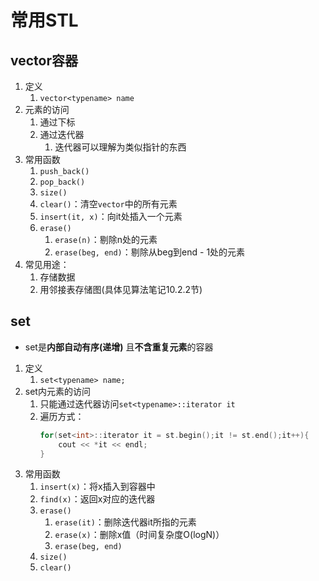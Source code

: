 # 常用STL

## vector容器
1. 定义
	1. `vector<typename> name`
2. 元素的访问
	1. 通过下标
	2. 通过迭代器
		1. 迭代器可以理解为类似指针的东西
3. 常用函数
	1. `push_back()`
	2. `pop_back()`
	3. `size()`
	4. `clear()`：清空`vector`中的所有元素
	5. `insert(it, x)`：向it处插入一个元素
	6. `erase()`
		1. `erase(n)`：剔除n处的元素
		2. `erase(beg, end)`：剔除从beg到end - 1处的元素
4. 常见用途：
	1. 存储数据
	2. 用邻接表存储图(具体见算法笔记10.2.2节)


## set
- set是**内部自动有序(递增)** 且**不含重复元素**的容器
1. 定义
	1. `set<typename> name;`
2. set内元素的访问
	1. 只能通过迭代器访问`set<typename>::iterator it`
	2. 遍历方式：
		```C++
		for(set<int>::iterator it = st.begin();it != st.end();it++){
			cout << *it << endl;
		}
		```
3. 常用函数
	1. `insert(x)`：将x插入到容器中
	2. `find(x)`：返回x对应的迭代器
	3. `erase()`
		1. `erase(it)`：删除迭代器it所指的元素
		2. `erase(x)`：删除x值（时间复杂度O(logN)）
		3. `erase(beg, end)`
	4. `size()`
	5. `clear()`